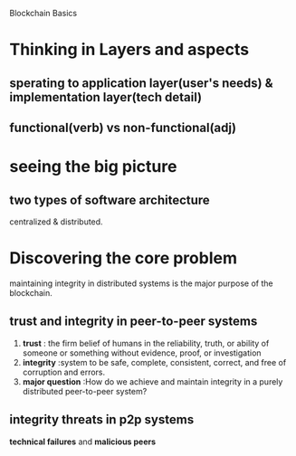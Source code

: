 Blockchain Basics

# Thinking in Layers and aspects

## sperating to application layer(user's needs) & implementation layer(tech detail)

## functional(verb) vs non-functional(adj)

# seeing the big picture

## two types of software architecture
centralized & distributed.

# Discovering the core problem
maintaining integrity in distributed systems is the major purpose of the blockchain. 

## trust and integrity in peer-to-peer systems
1. **trust** :  the firm belief of humans in the reliability, truth, or ability of someone or something without evidence, proof, or investigation
1. **integrity**  :system to be safe, complete, consistent, correct, and free of corruption and errors. 
1. **major question** :How do we achieve and maintain integrity in a purely distributed peer-to-peer system?

## integrity threats in p2p systems
**technical failures** and **malicious peers**